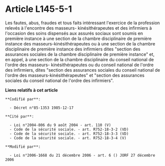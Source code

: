 # Article L145-5-1

Les fautes, abus, fraudes et tous faits intéressant l'exercice de la profession relevés à l'encontre des masseurs-
kinésithérapeutes et des infirmiers à l'occasion des soins dispensés aux assurés sociaux sont soumis en première instance à
une section de la chambre disciplinaire de première instance des masseurs-kinésithérapeutes ou à une section de la chambre
disciplinaire de première instance des infirmiers dites "section des assurances sociales de la chambre disciplinaire de
première instance" et, en appel, à une section de la chambre disciplinaire du conseil national de l'ordre des masseurs-
kinésithérapeutes ou du conseil national de l'ordre des infirmiers, dites "section des assurances sociales du conseil
national de l'ordre des masseurs-kinésithérapeutes" et "section des assurances sociales du conseil national de l'ordre des
infirmiers".

**Liens relatifs à cet article**

	**Codifié par**:

	  - Décret n°85-1353 1985-12-17

	**Cité par**:

	  - Loi n°2004-806 du 9 août 2004 - art. 110 (V)
	  - Code de la sécurité sociale. - art. R752-18-3-2 (VD)
	  - Code de la sécurité sociale. - art. R752-18-3-3 (VD)
	  - Code de la sécurité sociale. - art. R752-18-3-4 (V)

	**Modifié par**:

	  - Loi n°2006-1668 du 21 décembre 2006 - art. 6 () JORF 27 décembre 2006
